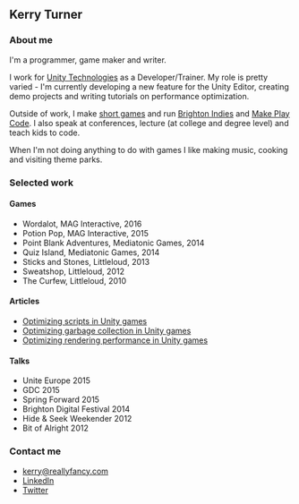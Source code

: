 ## Kerry Turner

### About me

I'm a programmer, game maker and writer.

I work for [Unity Technologies](http://unity3d.com/) as a Developer/Trainer. My role is pretty varied - I'm currently developing a new feature for the Unity Editor, creating demo projects and writing tutorials on performance optimization.

Outside of work, I make [short games](https://reallyfancy.itch.io/) and run [Brighton Indies](https://twitter.com/brightonindies) and [Make Play Code](https://twitter.com/makeplaycode). I also speak at conferences, lecture (at college and degree level) and teach kids to code.

When I'm not doing anything to do with games I like making music, cooking and visiting theme parks.

### Selected work

#### Games

* Wordalot, MAG Interactive, 2016
* Potion Pop, MAG Interactive, 2015
* Point Blank Adventures, Mediatonic Games, 2014
* Quiz Island, Mediatonic Games, 2014
* Sticks and Stones, Littleloud, 2013
* Sweatshop, Littleloud, 2012
* The Curfew, Littleloud, 2010

#### Articles

* [Optimizing scripts in Unity games](https://unity3d.com/learn/tutorials/topics/performance-optimization/optimizing-scripts-unity-games?playlist=44069)
* [Optimizing garbage collection in Unity games](https://unity3d.com/learn/tutorials/temas/performance-optimization/optimizing-garbage-collection-unity-games?playlist=44069)
* [Optimizing rendering performance in Unity games](https://unity3d.com/learn/tutorials/topics/performance-optimization/optimizing-graphics-rendering-unity-games?playlist=44069)

#### Talks

* Unite Europe 2015
* GDC 2015
* Spring Forward 2015
* Brighton Digital Festival 2014
* Hide & Seek Weekender 2012
* Bit of Alright 2012

### Contact me

* [kerry@reallyfancy.com](mailto:kerry@reallyfancy.com)
* [LinkedIn](https://www.linkedin.com/in/kerryturner)
* [Twitter](https://twitter.com/reallyfancy)
